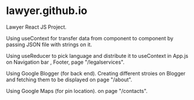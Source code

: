 # lawyer.github.io

Lawyer React JS Project.

Using useContext for transfer data from component to component by passing JSON file with strings on it.

Using useReducer to pick language and distribute it to useContext in App.js on Navigation bar , Footer, page "/legalservices".

Using Google Blogger (for back end). Creating different stroies on Blogger and fetching them to be displayed on page "/about".

Using Google Maps (for pin location). on page "/contacts".
